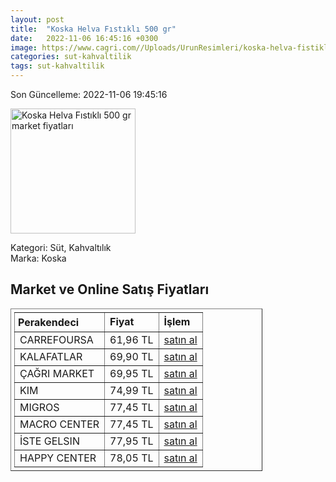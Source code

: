 ```yaml
---
layout: post
title:  "Koska Helva Fıstıklı 500 gr"
date:   2022-11-06 16:45:16 +0300
image: https://www.cagri.com//Uploads/UrunResimleri/koska-helva-fistikli-500-gr-f131.jpg
categories: sut-kahvaltilik
tags: sut-kahvaltilik
---
```


Son Güncelleme: 2022-11-06 19:45:16

<img src="https://www.cagri.com//Uploads/UrunResimleri/koska-helva-fistikli-500-gr-f131.jpg" width="200" alt="Koska Helva Fıstıklı 500 gr market fiyatları" />

Kategori: Süt, Kahvaltılık
<br />
Marka: Koska

<h2>Market ve Online Satış Fiyatları</h2>

<table border="1" style="padding: 5px;width:80%;">
  <tr>
    <td style="padding: 5px;"><strong>Perakendeci</strong></td>
    <td><strong>Fiyat</strong></td>
    <td><strong>İşlem</strong></td>
  </tr>
  <tr>
              <td title="CarrefourSA">CARREFOURSA</td>
              <td>61,96 TL</td>
              <td><a title="CarrefourSA" target="_blank" href="https://www.carrefoursa.com/koska-fistikli-helva-paket-500-g-p-30090806">satın al</a></td>
            </tr><tr>
              <td title="Kalafatlar">KALAFATLAR</td>
              <td>69,90 TL</td>
              <td><a title="Kalafatlar" target="_blank" href="https://www.kalafatlar.com/urun/koska-fistikli-helva-500-gr">satın al</a></td>
            </tr><tr>
              <td title="Çağrı Market">ÇAĞRI MARKET</td>
              <td>69,95 TL</td>
              <td><a title="Çağrı Market" target="_blank" href="https://www.cagri.com/koska-helva-fistikli-500-gr">satın al</a></td>
            </tr><tr>
              <td title="Kim">KIM</td>
              <td>74,99 TL</td>
              <td><a title="Kim" target="_blank" href="https://www.kimgeldi.com/koska-helva-500-gr-fistikli">satın al</a></td>
            </tr><tr>
              <td title="Migros">MIGROS</td>
              <td>77,45 TL</td>
              <td><a title="Migros" target="_blank" href="https://www.migros.com.tr/koska-fistikli-helva-paket-500-g-p-6c0856">satın al</a></td>
            </tr><tr>
              <td title="Macro Center">MACRO CENTER</td>
              <td>77,45 TL</td>
              <td><a title="Macro Center" target="_blank" href="https://www.macrocenter.com.tr/koska-fistikli-helva-paket-500-g-p-6c0856">satın al</a></td>
            </tr><tr>
              <td title="İste Gelsin">İSTE GELSIN</td>
              <td>77,95 TL</td>
              <td><a title="İste Gelsin" target="_blank" href="https://www.istegelsin.com/urun/koska-fistikli-helva-500-gr_KSK15-AD">satın al</a></td>
            </tr><tr>
              <td title="Happy Center">HAPPY CENTER</td>
              <td>78,05 TL</td>
              <td><a title="Happy Center" target="_blank" href="https://www.happycenter.com.tr/Koska_500_Gr_Helva_Antep_Fistikli">satın al</a></td>
            </tr>
</table>
